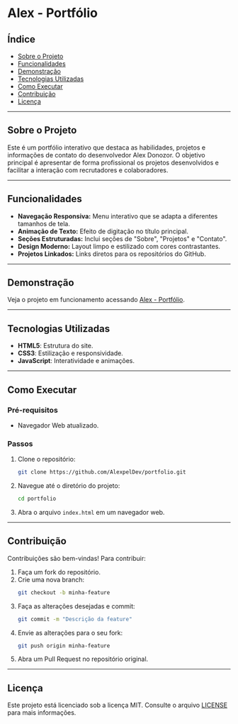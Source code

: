 # Alex - Portfólio

## Índice
- [Sobre o Projeto](#sobre-o-projeto)
- [Funcionalidades](#funcionalidades)
- [Demonstração](#demonstra%C3%A7%C3%A3o)
- [Tecnologias Utilizadas](#tecnologias-utilizadas)
- [Como Executar](#como-executar)
- [Contribuição](#contribui%C3%A7%C3%A3o)
- [Licença](#licen%C3%A7a)

---

## Sobre o Projeto
Este é um portfólio interativo que destaca as habilidades, projetos e informações de contato do desenvolvedor Alex Donozor. O objetivo principal é apresentar de forma profissional os projetos desenvolvidos e facilitar a interação com recrutadores e colaboradores.

---

## Funcionalidades
- **Navegação Responsiva:** Menu interativo que se adapta a diferentes tamanhos de tela.
- **Animação de Texto:** Efeito de digitação no título principal.
- **Seções Estruturadas:** Inclui seções de "Sobre", "Projetos" e "Contato".
- **Design Moderno:** Layout limpo e estilizado com cores contrastantes.
- **Projetos Linkados:** Links diretos para os repositórios do GitHub.

---

## Demonstração
Veja o projeto em funcionamento acessando [Alex - Portfólio](https://github.com/AlexpelDev). 

---

## Tecnologias Utilizadas
- **HTML5**: Estrutura do site.
- **CSS3**: Estilização e responsividade.
- **JavaScript**: Interatividade e animações.

---

## Como Executar
### Pré-requisitos
- Navegador Web atualizado.

### Passos
1. Clone o repositório:
   ```bash
   git clone https://github.com/AlexpelDev/portfolio.git
   ```
2. Navegue até o diretório do projeto:
   ```bash
   cd portfolio
   ```
3. Abra o arquivo `index.html` em um navegador web.

---

## Contribuição
Contribuições são bem-vindas! Para contribuir:
1. Faça um fork do repositório.
2. Crie uma nova branch:
   ```bash
   git checkout -b minha-feature
   ```
3. Faça as alterações desejadas e commit:
   ```bash
   git commit -m "Descrição da feature"
   ```
4. Envie as alterações para o seu fork:
   ```bash
   git push origin minha-feature
   ```
5. Abra um Pull Request no repositório original.

---

## Licença
Este projeto está licenciado sob a licença MIT. Consulte o arquivo [LICENSE](LICENSE) para mais informações.
